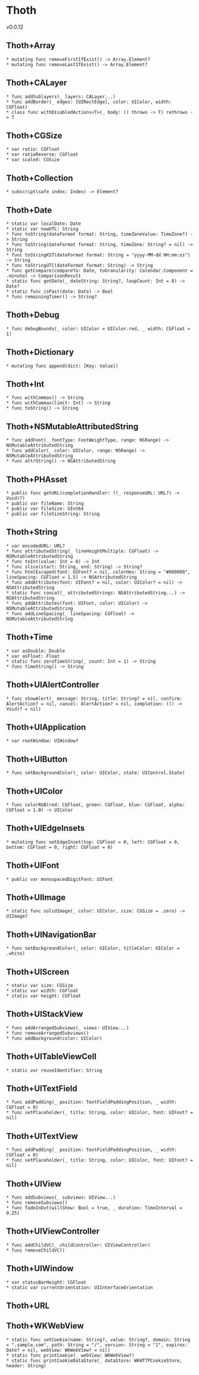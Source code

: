 # Thoth

v0.0.12

## Thoth+Array
    * mutating func removeFirstIfExist() -> Array.Element?
    * mutating func removeLastIfExist() -> Array.Element?

## Thoth+CALayer
    * func addSublayers(_ layers: CALayer...)
    * func addBorder(_ edges: [UIRectEdge], color: UIColor, width: CGFloat)
    * class func withDisabledActions<T>(_ body: () throws -> T) rethrows -> T

## Thoth+CGSize
    * var ratio: CGFloat
    * var ratioReverse: CGFloat
    * var scaled: CGSize

## Thoth+Collection
    * subscript(safe index: Index) -> Element?

## Thoth+Date
    * static var localDate: Date
    * static var nowUTC: String
    * func toString(dateFormat format: String, timeZoneValue: TimeZone?) -> String
    * func toString(dateFormat format: String, timeZone: String? = nil) -> String
    * func toStringKST(dateFormat format: String = "yyyy-MM-dd HH:mm:ss") -> String
    * func toStringUTC(dateFormat format: String) -> String
    * func getCompare(compareTo: Date, toGranularity: Calendar.Component = .minute) -> ComparisonResult
    * static func getDate(_ dateString: String?, loopCount: Int = 0) -> Date?
    * static func isPast(date: Date) -> Bool
    * func remainingTimer() -> String?

## Thoth+Debug
    * func debugBounds(_ color: UIColor = UIColor.red, _ width: CGFloat = 1)

## Thoth+Dictionary
    * mutating func append(dict: [Key: Value])

## Thoth+Int
    * func withCommas() -> String
    * func withCommas(limit: Int) -> String
    * func toString() -> String

## Thoth+NSMutableAttributedString
    * func addFont(_ fontType: FontWeightType, range: NSRange) -> NSMutableAttributedString
    * func addColor(_ color: UIColor, range: NSRange) -> NSMutableAttributedString
    * func attrString() -> NSAttributedString

## Thoth+PHAsset
    * public func getURL(completionHandler: ((_ responseURL: URL?) -> Void)?)
    * public var fileName: String
    * public var fileSize: UInt64
    * public var fileSizeString: String

## Thoth+String
    * var encodedURL: URL?
    * func attributedString(_ lineHeightMultiple: CGFloat) -> NSMutableAttributedString
    * func toInt(value: Int = 0) -> Int
    * func slice(start: String, end: String) -> String?
    * func htmlEscaped(font: UIFont? = nil, colorHex: String = "#000000", lineSpacing: CGFloat = 1.5) -> NSAttributedString
    * func addAttribute(font: UIFont? = nil, color: UIColor? = nil) -> NSAttributedString
    * static func concat(_ attributedStrings: NSAttributedString...) -> NSAttributedString
    * func addAttributes(font: UIFont, color: UIColor) -> NSMutableAttributedString
    * func addLineSpacing(_ lineSpacing: CGFloat) -> NSMutableAttributedString

## Thoth+Time
    * var asDouble: Double
    * var asFloat: Float
    * static func zeroTimeString(_ count: Int = 1) -> String
    * func timeString() -> String

## Thoth+UIAlertController
    * func showAlert(_ message: String, title: String? = nil, confirm: AlertAction? = nil, cancel: AlertAction? = nil, completion: (() -> Void)? = nil)

## Thoth+UIApplication
    * var rootWindow: UIWindow?

## Thoth+UIButton
    * func setBackgroundColor(_ color: UIColor, state: UIControl.State)

## Thoth+UIColor
    * func colorRGB(red: CGFloat, green: CGFloat, blue: CGFloat, alpha: CGFloat = 1.0) -> UIColor

## Thoth+UIEdgeInsets
    * mutating func setEdgeInset(top: CGFloat = 0, left: CGFloat = 0, bottom: CGFloat = 0, right: CGFloat = 0)

## Thoth+UIFont
    * public var monospacedDigitFont: UIFont 

## Thoth+UIImage
    * static func solidImage(_ color: UIColor, size: CGSize = .zero) -> UIImage?

## Thoth+UINavigationBar
    * func setBackgroundColor(_ color: UIColor, titleColor: UIColor = .white)

## Thoth+UIScreen
    * static var size: CGSize
    * static var width: CGFloat
    * static var height: CGFloat

## Thoth+UIStackView
    * func addArrangedSubviews(_ views: UIView...)
    * func removeArrangedSubviews()
    * func addBackground(color: UIColor)
    
## Thoth+UITableViewCell
    * static var reuseIdentifier: String

## Thoth+UITextField
    * func addPadding(_ position: TextFieldPaddingPosition, _ width: CGFloat = 0)
    * func setPlaceholder(_ title: String, color: UIColor, font: UIFont? = nil)

## Thoth+UITextView
    * func addPadding(_ position: TextFieldPaddingPosition, _ width: CGFloat = 0)
    * func setPlaceholder(_ title: String, color: UIColor, font: UIFont? = nil)

## Thoth+UIView
    * func addSubviews(_ subviews: UIView...)
    * func removeSubviews()
    * func fadeInOut(willShow: Bool = true, _ duration: TimeInterval = 0.25)

## Thoth+UIViewController
    * func addChildVC(_ childController: UIViewController)
    * func removeChildVC()

## Thoth+UIWindow
    * var statusBarHeight: CGFloat
    * static var currentOrientation: UIInterfaceOrientation

## Thoth+URL


## Thoth+WKWebView
    * static func setCookie(name: String?, value: String?, domain: String = ".sample.com", path: String = "/", version: String = "1", expires: Date? = nil, webView: WKWebView? = nil)
    * static func printCookie(_ webView: WKWebView?)
    * static func printCookieDataStore(_ dataStore: WKHTTPCookieStore, header: String)

